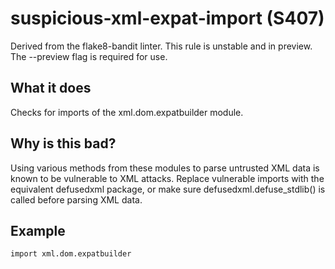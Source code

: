 # suspicious-xml-expat-import (S407)
Derived from the flake8-bandit linter.
This rule is unstable and in preview. The --preview flag is required for use.
## What it does
Checks for imports of the xml.dom.expatbuilder module.
## Why is this bad?
Using various methods from these modules to parse untrusted XML data is
known to be vulnerable to XML attacks. Replace vulnerable imports with the
equivalent defusedxml package, or make sure defusedxml.defuse_stdlib() is
called before parsing XML data.
## Example
```
import xml.dom.expatbuilder
```